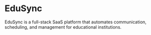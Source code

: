 # EduSync
EduSync is a full-stack SaaS platform that automates communication, scheduling, and management for educational institutions.
